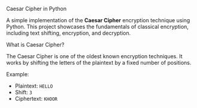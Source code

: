 Caesar Cipher in Python

A simple implementation of the **Caesar Cipher** encryption technique using Python. This project showcases the fundamentals of classical encryption, including text shifting, encryption, and decryption.


What is Caesar Cipher?

The Caesar Cipher is one of the oldest known encryption techniques. It works by shifting the letters of the plaintext by a fixed number of positions.

Example:
- Plaintext: `HELLO`
- Shift: `3`
- Ciphertext: `KHOOR`





